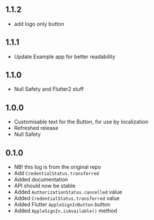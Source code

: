 ## 1.1.2 
* add logo only button
## 1.1.1

* Update Example app for better readability

## 1.1.0

* Null Safety and Flutter2 stuff

## 1.0.0

* Customisable text for the Button, for use by localization 
* Refreshed release
* Null Safety

## 0.1.0

* NB! this log is from the original repo
* Add `CredentialStatus.transferred`
* Added documentation
* API should now be stable
* Added `AuthorizationStatus.cancelled` value
* Added `CredentialStatus.transferred` value
* Added Flutter `AppleSignInButton` button
* Added `AppleSignIn.isAvailable()` method

